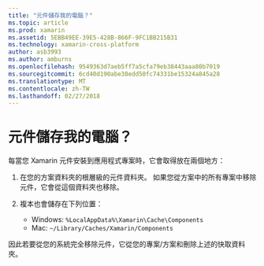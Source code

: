 ```yaml
---
title: "元件儲存我的電腦？"
ms.topic: article
ms.prod: xamarin
ms.assetid: 5EBB49EE-39E5-428B-866F-9FC1BB215B31
ms.technology: xamarin-cross-platform
author: asb3993
ms.author: amburns
ms.openlocfilehash: 9549363d7aeb5ff7a5cfa79eb38443aaa80b7019
ms.sourcegitcommit: 6cd40d190abe38edd50fc74331be15324a845a28
ms.translationtype: MT
ms.contentlocale: zh-TW
ms.lasthandoff: 02/27/2018
---
```

# <a name="where-are-the-components-stored-on-my-machine"></a>元件儲存我的電腦？

每當您 Xamarin 元件安裝到應用程式專案時，它會取得放在兩個地方：

1. 在您的方案資料夾的根層級的元件資料夾。 如果您從方案中的所有專案中移除元件，它會從這個資料夾也移除。

2. 複本也會儲存在下列位置：
    - Windows: `%LocalAppData%\Xamarin\Cache\Components`
    - Mac: `~/Library/Caches/Xamarin/Components`

因此若要從您的系統完全移除元件，它從您的專案/方案和刪除上述的快取資料夾。
